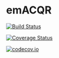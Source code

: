 # emACQR

[![Build Status](https://travis-ci.org/javiercara/emACQR.jl.svg?branch=master)](https://travis-ci.org/javiercara/emACQR.jl)

[![Coverage Status](https://coveralls.io/repos/javiercara/emACQR.jl/badge.svg?branch=master&service=github)](https://coveralls.io/github/javiercara/emACQR.jl?branch=master)

[![codecov.io](http://codecov.io/github/javiercara/emACQR.jl/coverage.svg?branch=master)](http://codecov.io/github/javiercara/emACQR.jl?branch=master)
